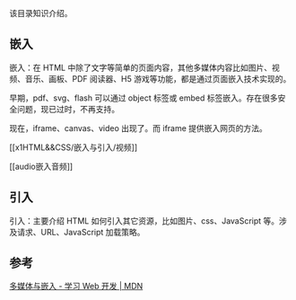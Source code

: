 该目录知识介绍。

## 嵌入
嵌入：在 HTML 中除了文字等简单的页面内容，其他多媒体内容比如图片、视频、音乐、画板、PDF 阅读器、H5 游戏等功能，都是通过页面嵌入技术实现的。

早期，pdf、svg、flash 可以通过 object 标签或 embed 标签嵌入。存在很多安全问题，现已过时，不再支持。

现在，iframe、canvas、video 出现了。而 iframe 提供嵌入网页的方法。

[[x1HTML&&CSS/嵌入与引入/视频]]

[[audio嵌入音频]]

## 引入
引入：主要介绍 HTML 如何引入其它资源，比如图片、css、JavaScript 等。涉及请求、URL、JavaScript 加载策略。
## 参考
[多媒体与嵌入 - 学习 Web 开发 | MDN](https://developer.mozilla.org/zh-CN/docs/Learn/HTML/Multimedia_and_embedding)
